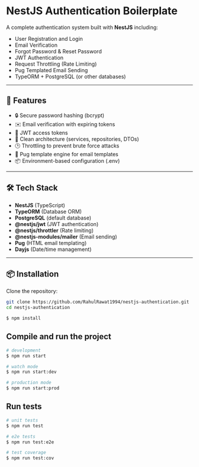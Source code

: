 # NestJS Authentication Boilerplate

A complete authentication system built with **NestJS** including:
- User Registration and Login
- Email Verification
- Forgot Password & Reset Password
- JWT Authentication
- Request Throttling (Rate Limiting)
- Pug Templated Email Sending
- TypeORM + PostgreSQL (or other databases)

---

## 🚀 Features

- 🔒 Secure password hashing (bcrypt)
- ✉️ Email verification with expiring tokens
- 🔑 JWT access tokens
- 🧹 Clean architecture (services, repositories, DTOs)
- 🕒 Throttling to prevent brute force attacks
- 📄 Pug template engine for email templates
- 📦 Environment-based configuration (.env)

---

## 🛠️ Tech Stack

- **NestJS** (TypeScript)
- **TypeORM** (Database ORM)
- **PostgreSQL** (default database)
- **@nestjs/jwt** (JWT authentication)
- **@nestjs/throttler** (Rate limiting)
- **@nestjs-modules/mailer** (Email sending)
- **Pug** (HTML email templating)
- **Dayjs** (Date/time management)

---

## 📦 Installation

Clone the repository:

```bash
git clone https://github.com/RahulRawat1994/nestjs-authentication.git
cd nestjs-authentication
```


```bash
$ npm install
```

## Compile and run the project

```bash
# development
$ npm run start

# watch mode
$ npm run start:dev

# production mode
$ npm run start:prod
```

## Run tests

```bash
# unit tests
$ npm run test

# e2e tests
$ npm run test:e2e

# test coverage
$ npm run test:cov
```
